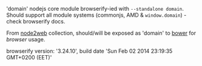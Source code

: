 'domain' nodejs core module browserify-ied with `--standalone domain`. Should support all module systems (commonjs, AMD & `window.domain`) - check browserify docs.

From [node2web](http://github.com/anodynos/node2web) collection,
should/will be exposed as 'domain' to [bower](http://bower.io) for *browser* usage.

browserify version: '3.24.10', build date 'Sun Feb 02 2014 23:19:35 GMT+0200 (EET)'